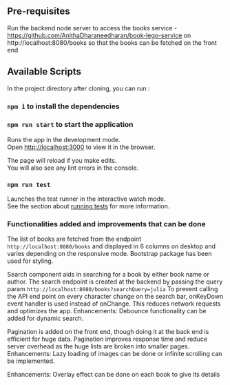 ## Pre-requisites

Run the backend node server to access the books service -  https://github.com/AnithaDharaneedharan/book-lego-service on http://localhost:8080/books  so that the books can be fetched on the front end

## Available Scripts

In the project directory after cloning, you can run :

### `npm i` to install the dependencies

### `npm run start` to start the application

Runs the app in the development mode.\
Open [http://localhost:3000](http://localhost:3000) to view it in the browser.

The page will reload if you make edits.\
You will also see any lint errors in the console.

### `npm run test`

Launches the test runner in the interactive watch mode.\
See the section about [running tests](https://facebook.github.io/create-react-app/docs/running-tests) for more information.

### Functionalities added and improvements that can be done
The list of books are fetched from the endpoint `http://localhost:8080/books` and displayed in 6 columns on desktop and varies depending on the responsive mode. Bootstrap package has been used for styling.

Search component aids in searching for a book by either book name or author.
The search endpoint is created at the backend by passing the query param `http://localhost:8080/books?searchQuery=julia`
To prevent calling the API end point on every character change on the search bar, onKeyDown event handler is used instead of onChange. This reduces network requests and optimizes the app.
Enhancements: Debounce functionality can be added for dynamic search.

Pagination is added on the front end, though doing it at the back end is efficient for huge data.
Pagination improves response time and reduce server overhead as the huge lists are broken into smaller pages.
Enhancements: Lazy loading of images can be done or infinite scrolling can be implemented.

Enhancements: Overlay effect can be done on each book to give its details 




